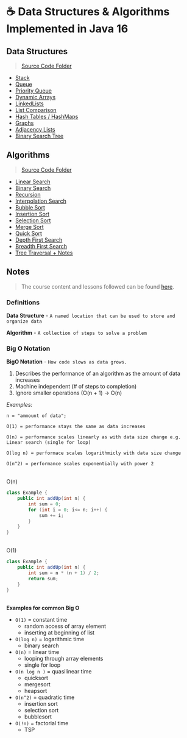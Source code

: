# ☕ Data Structures & Algorithms Implemented in Java 16

## Data Structures

> [Source Code Folder](https://github.com/71xn/algorithmsDataStructures/tree/main/dataStructures/src/tech/finnlestrange)

- [Stack](https://github.com/71xn/algorithmsDataStructures/blob/4e090e71e609c6e3af82a00d8e426040200dd254/dataStructures/src/tech/finnlestrange/JavaStack.java)
- [Queue](https://github.com/71xn/algorithmsDataStructures/blob/4e090e71e609c6e3af82a00d8e426040200dd254/dataStructures/src/tech/finnlestrange/JavaQueue.java)
- [Priority Queue](https://github.com/71xn/algorithmsDataStructures/blob/main/dataStructures/src/tech/finnlestrange/JavaPriorityQueue.java)
- [Dynamic Arrays](https://github.com/71xn/algorithmsDataStructures/blob/main/dataStructures/src/tech/finnlestrange/JavaDynamicArray.java)
- [LinkedLists](https://github.com/71xn/algorithmsDataStructures/blob/main/dataStructures/src/tech/finnlestrange/JavaLinkedList.java)
- [List Comparison](https://github.com/71xn/algorithmsDataStructures/blob/main/dataStructures/src/tech/finnlestrange/ListComparison.java)
- [Hash Tables / HashMaps](https://github.com/71xn/algorithmsDataStructures/blob/main/dataStructures/src/tech/finnlestrange/HashTables.java)
- [Graphs](https://github.com/71xn/algorithmsDataStructures/blob/main/dataStructures/src/tech/finnlestrange/Graphs.java)
- [Adjacency Lists](https://github.com/71xn/algorithmsDataStructures/blob/main/dataStructures/src/tech/finnlestrange/AdjacencyLists.java)
- [Binary Search Tree](https://github.com/71xn/algorithmsDataStructures/blob/main/dataStructures/src/tech/finnlestrange/BinarySearchTree.java)

## Algorithms

> [Source Code Folder](https://github.com/71xn/algorithmsDataStructures/tree/main/algorithms/src/tech/finnlestrange)

- [Linear Search](https://github.com/71xn/algorithmsDataStructures/blob/main/algorithms/src/tech/finnlestrange/LinearSearch.java)
- [Binary Search](https://github.com/71xn/algorithmsDataStructures/blob/main/algorithms/src/tech/finnlestrange/BinarySearch.java)
- [Recursion](https://github.com/71xn/algorithmsDataStructures/blob/main/algorithms/src/tech/finnlestrange/Recursion.java)
- [Interpolation Search](https://github.com/71xn/algorithmsDataStructures/blob/main/algorithms/src/tech/finnlestrange/InterpolationSearch.java)
- [Bubble Sort](https://github.com/71xn/algorithmsDataStructures/blob/main/algorithms/src/tech/finnlestrange/BubbleSort.java)
- [Insertion Sort](https://github.com/71xn/algorithmsDataStructures/blob/main/algorithms/src/tech/finnlestrange/InsertionSort.java)
- [Selection Sort](https://github.com/71xn/algorithmsDataStructures/blob/main/algorithms/src/tech/finnlestrange/SelectionSort.java)
- [Merge Sort](https://github.com/71xn/algorithmsDataStructures/blob/main/algorithms/src/tech/finnlestrange/MergeSort.java)
- [Quick Sort](https://github.com/71xn/algorithmsDataStructures/blob/main/algorithms/src/tech/finnlestrange/QuickSort.java)
- [Depth First Search](https://github.com/71xn/algorithmsDataStructures/blob/main/algorithms/src/tech/finnlestrange/DepthFirstSearch.java)
- [Breadth First Search](https://github.com/71xn/algorithmsDataStructures/blob/main/algorithms/src/tech/finnlestrange/BreadthFirstSearch.java)
- [Tree Traversal + Notes](https://github.com/71xn/algorithmsDataStructures/blob/f5651ad37a1dcb67b20359b6fb383eb86050a2f7/dataStructures/src/tech/finnlestrange/BinarySearchTree.java#L17)

## Notes

> The course content and lessons followed can be found [here](https://youtu.be/CBYHwZcbD-s).

### Definitions

**Data Structure** - `A named location that can be used to store and organize data`

**Algorithm** - `A collection of steps to solve a problem`

### Big O Notation

**BigO Notation** - `How code slows as data grows.`

1. Describes the performance of an algorithm as the amount of data increases
2. Machine independent (# of steps to completion)
3. Ignore smaller operations (O(n + 1) -> O(n)

_Examples:_

```
n = "ammount of data";

O(1) = performance stays the same as data increases

O(n) = performance scales linearly as with data size change e.g. Linear search (single for loop)

O(log n) = performace scales logarithmicly with data size change

O(n^2) = performance scales exponentially with power 2
```

\
O(n)

```java
class Example {
    public int addUp(int n) {
        int sum = 0;
        for (int i = 0; i<= n; i++) {
            sum += i;
        }
    }
}
```

\
O(1)

```java
class Example {
    public int addUp(int n) {
        int sum = n * (n + 1) / 2;
        return sum;
    }
}
```

\
**Examples for common Big O**

- `O(1)` = constant time
  - random access of array element
  - inserting at beginning of list
- `O(log n)` = logarithmic time
  - binary search
- `O(n)` = linear time
  - looping through array elements
  - single for loop
- `O(n log n )` = quasilinear time
  - quicksort
  - mergesort
  - heapsort
- `O(n^2)` = quadratic time
  - insertion sort
  - selection sort
  - bubblesort
- `O(!n)` = factorial time
  - TSP
